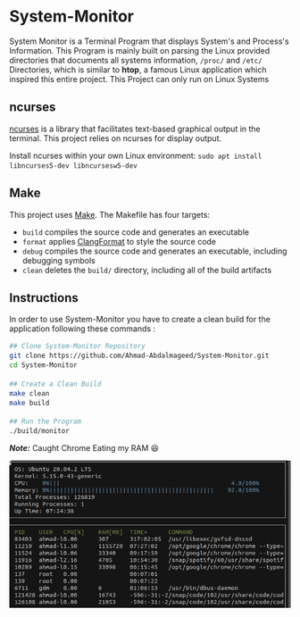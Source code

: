 # System-Monitor

System Monitor is a Terminal Program that displays System's and Process's Information. This Program is mainly built on parsing the Linux provided directories that documents all systems information, `/proc/` and `/etc/` Directories, which is similar to **htop**, a famous Linux application which inspired this entire project. This Project can only run on Linux Systems

## ncurses

[ncurses](https://www.gnu.org/software/ncurses/) is a library that facilitates text-based graphical output in the terminal. This project relies on ncurses for display output.

Install ncurses within your own Linux environment: `sudo apt install libncurses5-dev libncursesw5-dev`

## Make
This project uses [Make](https://www.gnu.org/software/make/). The Makefile has four targets:
* `build` compiles the source code and generates an executable
* `format` applies [ClangFormat](https://clang.llvm.org/docs/ClangFormat.html) to style the source code
* `debug` compiles the source code and generates an executable, including debugging symbols
* `clean` deletes the `build/` directory, including all of the build artifacts

## Instructions

In order to use System-Monitor you have to create a clean build for the application following these commands : 

``` sh
## Clone System-Monitor Repository
git clone https://github.com/Ahmad-Abdalmageed/System-Monitor.git
cd System-Monitor

## Create a Clean Build
make clean 
make build

## Run the Program 
./build/monitor
```

***Note:*** Caught Chrome Eating my RAM :laughing:

![monitor](images/monitor.jpeg)